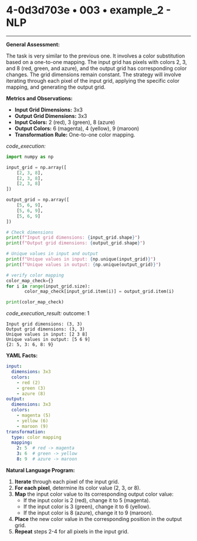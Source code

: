 # 4-0d3d703e • 003 • example_2 - NLP

---
**General Assessment:**

The task is very similar to the previous one. It involves a color substitution based on a one-to-one mapping. The input grid has pixels with colors 2, 3, and 8 (red, green, and azure), and the output grid has corresponding color changes. The grid dimensions remain constant. The strategy will involve iterating through each pixel of the input grid, applying the specific color mapping, and generating the output grid.

**Metrics and Observations:**

*   **Input Grid Dimensions:** 3x3
*   **Output Grid Dimensions:** 3x3
*   **Input Colors:** 2 (red), 3 (green), 8 (azure)
*   **Output Colors:** 6 (magenta), 4 (yellow), 9 (maroon)
*   **Transformation Rule:** One-to-one color mapping.

*code_execution:*



```python
import numpy as np

input_grid = np.array([
    [2, 3, 8],
    [2, 3, 8],
    [2, 3, 8]
])

output_grid = np.array([
    [5, 6, 9],
    [5, 6, 9],
    [5, 6, 9]
])

# Check dimensions
print(f"Input grid dimensions: {input_grid.shape}")
print(f"Output grid dimensions: {output_grid.shape}")

# Unique values in input and output
print(f"Unique values in input: {np.unique(input_grid)}")
print(f"Unique values in output: {np.unique(output_grid)}")

# verify color mapping
color_map_check={}
for i in range(input_grid.size):
       color_map_check[input_grid.item(i)] = output_grid.item(i)

print(color_map_check)
```



*code_execution_result:*
outcome: 1


```
Input grid dimensions: (3, 3)
Output grid dimensions: (3, 3)
Unique values in input: [2 3 8]
Unique values in output: [5 6 9]
{2: 5, 3: 6, 8: 9}
```



**YAML Facts:**



```yaml
input:
  dimensions: 3x3
  colors:
    - red (2)
    - green (3)
    - azure (8)
output:
  dimensions: 3x3
  colors:
    - magenta (5)
    - yellow (6)
    - maroon (9)
transformation:
  type: color mapping
  mapping:
    2: 5  # red -> magenta
    3: 6  # green -> yellow
    8: 9  # azure -> maroon
```



**Natural Language Program:**

1.  **Iterate** through each pixel of the input grid.
2.  **For each pixel**, determine its color value (2, 3, or 8).
3.  **Map** the input color value to its corresponding output color value:
    *   If the input color is 2 (red), change it to 5 (magenta).
    *   If the input color is 3 (green), change it to 6 (yellow).
    *   If the input color is 8 (azure), change it to 9 (maroon).
4.  **Place** the new color value in the corresponding position in the output grid.
5.  **Repeat** steps 2-4 for all pixels in the input grid.

